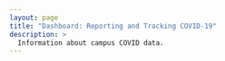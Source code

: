 ```yaml
---
layout: page
title: "Dashboard: Reporting and Tracking COVID-19"
description: >
  Information about campus COVID data.
---
```


<script type='text/javascript' src='https://visualizedata.ucop.edu/javascripts/api/viz_v1.js'></script><div class='tableauPlaceholder' style='width: 1000px; height: 850px;'><object class='tableauViz' width='1000px' height='850px' style='display:none;'><param name='host_url' value='https%3A%2F%2Fvisualizedata.ucop.edu%2F' /> <param name='embed_code_version' value='3' /> <param name='site_root' value='&#47;t&#47;UCSCpublic' /><param name='name' value='COVID-19TestingDashboardUCSC&#47;COVID-19Graphs' /><param name='tabs' value='yes' /><param name='toolbar' value='yes' /><param name='showAppBanner' value='true' /><param name='display_count' value='n' /><param name='isGuestRedirectFromVizportal' value='y' /></object></div>

